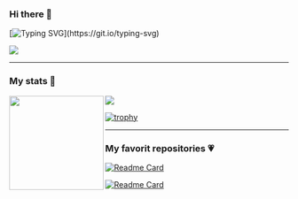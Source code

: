 ### Hi there 👋

[![Typing SVG](https://readme-typing-svg.herokuapp.com?color=AA4FFF&multiline=true&height=55&lines=I%60m+litlle+girl+from+Russia.;I+love+coding.)](https://git.io/typing-svg)

![](https://komarev.com/ghpvc/?username=AParovyshnaya&color=AA4FFF)

---

### My stats :metal:

<div>
  <img height="170" align="left" src="https://github-readme-stats.vercel.app/api?username=AParovyshnaya&theme=nightowl&show_icons=true" />
  <img src="https://github-readme-stats.vercel.app/api/top-langs/?username=AParovyshnaya&layout=compact" />
</div>

[![trophy](https://github-profile-trophy.vercel.app/?username=AParovyshnaya&theme=nord)](https://github.com/ryo-ma/github-profile-trophy)

---

### My favorit repositories :heartpulse:

[![Readme Card](https://github-readme-stats.vercel.app/api/pin/?username=AParovyshnaya&repo=uchislov&theme=shades-of-purple)](https://github.com/AParovyshnaya/uchislov)

[![Readme Card](https://github-readme-stats.vercel.app/api/pin/?username=AParovyshnaya&repo=Noughts-Crosses&theme=shades-of-purple)](https://github.com/AParovyshnaya/Noughts-Crosses)
